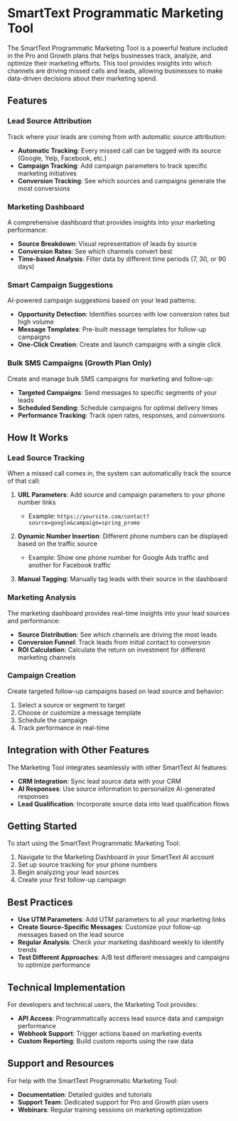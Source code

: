 # SmartText Programmatic Marketing Tool

The SmartText Programmatic Marketing Tool is a powerful feature included in the Pro and Growth plans that helps businesses track, analyze, and optimize their marketing efforts. This tool provides insights into which channels are driving missed calls and leads, allowing businesses to make data-driven decisions about their marketing spend.

## Features

### Lead Source Attribution

Track where your leads are coming from with automatic source attribution:

- **Automatic Tracking**: Every missed call can be tagged with its source (Google, Yelp, Facebook, etc.)
- **Campaign Tracking**: Add campaign parameters to track specific marketing initiatives
- **Conversion Tracking**: See which sources and campaigns generate the most conversions

### Marketing Dashboard

A comprehensive dashboard that provides insights into your marketing performance:

- **Source Breakdown**: Visual representation of leads by source
- **Conversion Rates**: See which channels convert best
- **Time-based Analysis**: Filter data by different time periods (7, 30, or 90 days)

### Smart Campaign Suggestions

AI-powered campaign suggestions based on your lead patterns:

- **Opportunity Detection**: Identifies sources with low conversion rates but high volume
- **Message Templates**: Pre-built message templates for follow-up campaigns
- **One-Click Creation**: Create and launch campaigns with a single click

### Bulk SMS Campaigns (Growth Plan Only)

Create and manage bulk SMS campaigns for marketing and follow-up:

- **Targeted Campaigns**: Send messages to specific segments of your leads
- **Scheduled Sending**: Schedule campaigns for optimal delivery times
- **Performance Tracking**: Track open rates, responses, and conversions

## How It Works

### Lead Source Tracking

When a missed call comes in, the system can automatically track the source of that call:

1. **URL Parameters**: Add source and campaign parameters to your phone number links
   - Example: `https://yoursite.com/contact?source=google&campaign=spring_promo`

2. **Dynamic Number Insertion**: Different phone numbers can be displayed based on the traffic source
   - Example: Show one phone number for Google Ads traffic and another for Facebook traffic

3. **Manual Tagging**: Manually tag leads with their source in the dashboard

### Marketing Analysis

The marketing dashboard provides real-time insights into your lead sources and performance:

- **Source Distribution**: See which channels are driving the most leads
- **Conversion Funnel**: Track leads from initial contact to conversion
- **ROI Calculation**: Calculate the return on investment for different marketing channels

### Campaign Creation

Create targeted follow-up campaigns based on lead source and behavior:

1. Select a source or segment to target
2. Choose or customize a message template
3. Schedule the campaign
4. Track performance in real-time

## Integration with Other Features

The Marketing Tool integrates seamlessly with other SmartText AI features:

- **CRM Integration**: Sync lead source data with your CRM
- **AI Responses**: Use source information to personalize AI-generated responses
- **Lead Qualification**: Incorporate source data into lead qualification flows

## Getting Started

To start using the SmartText Programmatic Marketing Tool:

1. Navigate to the Marketing Dashboard in your SmartText AI account
2. Set up source tracking for your phone numbers
3. Begin analyzing your lead sources
4. Create your first follow-up campaign

## Best Practices

- **Use UTM Parameters**: Add UTM parameters to all your marketing links
- **Create Source-Specific Messages**: Customize your follow-up messages based on the lead source
- **Regular Analysis**: Check your marketing dashboard weekly to identify trends
- **Test Different Approaches**: A/B test different messages and campaigns to optimize performance

## Technical Implementation

For developers and technical users, the Marketing Tool provides:

- **API Access**: Programmatically access lead source data and campaign performance
- **Webhook Support**: Trigger actions based on marketing events
- **Custom Reporting**: Build custom reports using the raw data

## Support and Resources

For help with the SmartText Programmatic Marketing Tool:

- **Documentation**: Detailed guides and tutorials
- **Support Team**: Dedicated support for Pro and Growth plan users
- **Webinars**: Regular training sessions on marketing optimization
